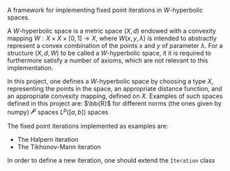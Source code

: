 A framework for implementing fixed point iterations in $W$-hyperbolic spaces.

A $W$-hyperbolic space is a metric space $(X, d)$ endowed with a convexity mapping $W : X \times X \times [0, 1] \to X$,
where $W(x, y, \lambda)$ is intended to abstractly represent a convex combination of the points 
$x$ and $y$ of parameter $\lambda$. 
For a structure $(X, d, W)$ to be called a $W$-hyperbolic space, it it is required to furthermore satisfy a number of axioms, which are not relevant to this implementation.

In this project, one defines a $W$-hyperbolic space by choosing a type $X$, representing the points in the space, an appropriate distance function, and an appropriate convexity mapping, defined on $X$.
Examples of such spaces defined in this project are:
$\bb{R}$ for different norms (the ones given by numpy) 
$\mathcal{l}^p$ spaces 
$L^p([a, b])$ spaces

The fixed point iterations implemented as examples are:
- The Halpern iteration
- The Tikhonov-Mann iteration 

In order to define a new iteration, one should extend the `Iteration` class 

